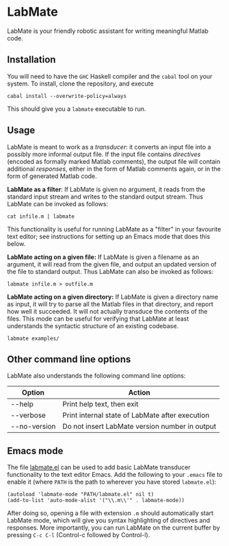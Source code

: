 # LabMate

LabMate is your friendly robotic assistant for writing meaningful
Matlab code.

## Installation

You will need to have the `GHC` Haskell compiler and the `cabal` tool
on your system. To install, clone the repository, and execute

```shell
cabal install --overwrite-policy=always
```

This should give you a `labmate` executable to run.

## Usage

LabMate is meant to work as a *transducer*: it converts an input file
into a possibly more informal output file. If the input file contains
*directives* (encoded as formally marked Matlab comments), the output
file will contain additional *responses*, either in the form of Matlab
comments again, or in the form of generated Matlab code.

**LabMate as a filter**: If LabMate is given no argument, it reads
from the standard input stream and writes to the standard output
stream. Thus LabMate can be invoked as follows:

```shell
cat infile.m | labmate
```

This functionality is useful for running LabMate as a "filter" in your
favourite text editor; see instructions for setting up an Emacs mode
that does this below.

**LabMate acting on a given file:** If LabMate is given a filename as
an argument, it will read from the given file, and output an updated
version of the file to standard output. Thus LabMate can also be
invoked as follows:

```shell
labmate infile.m > outfile.m
```

**LabMate acting on a given directory:** If LabMate is given a
directory name as input, it will try to parse all the Matlab files in
that directory, and report how well it succeeded. It will not actually
transduce the contents of the files. This mode can be useful for
verifying that LabMate at least understands the syntactic structure of
an existing codebase.

```shell
labmate examples/
```

## Other command line options

LabMate also understands the following command line options:

| Option       | Action                                          |
|--------------|-------------------------------------------------|
| --help       | Print help text, then exit                      |
| --verbose    | Print internal state of LabMate after execution |
| --no-version | Do not insert LabMate version number in output  |

## Emacs mode

The file [labmate.el](emacs/labmate.el) can be used to add basic
LabMate transducer functionality to the text editor Emacs. Add the
following to your `.emacs` file to enable it (where `PATH` is the path
to wherever you have stored `labmate.el`):

```elisp
(autoload 'labmate-mode "PATH/labmate.el" nil t)
(add-to-list 'auto-mode-alist '("\\.m\\'" . labmate-mode))

```

After doing so, opening a file with extension `.m` should
automatically start LabMate mode, which will give you syntax
highlighting of directives and responses. More importantly, you can
run LabMate on the current buffer by pressing `C-c C-l` (Control-c
followed by Control-l).
